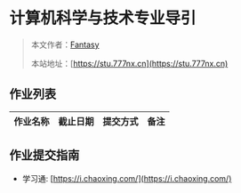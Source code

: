 # 计算机科学与技术专业导引

> 本文作者：[Fantasy](https://www.777nx.cn/personal/about/)
>
> 本站地址：[https://stu.777nx.cn](https://stu.777nx.cn)

## 作业列表

|  作业名称  |  截止日期   |   提交方式    | 备注 |
| :--------: | :---------: | :-----------: | :--: |

## 作业提交指南

- 学习通: [https://i.chaoxing.com/](https://i.chaoxing.com/)
